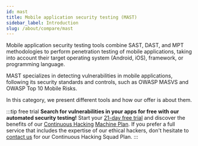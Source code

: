 ```yaml
---
id: mast
title: Mobile application security testing (MAST)
sidebar_label: Introduction
slug: /about/compare/mast
---
```


Mobile application security testing tools combine
SAST, DAST, and MPT methodologies to perform
penetration testing of mobile applications,
taking into account their target operating
system (Android, iOS), framework, or
programming language.

MAST specializes in detecting vulnerabilities
in mobile applications, following its security
standards and controls, such as OWASP MASVS
and OWASP Top 10 Mobile Risks.

In this category, we present different tools
and how our offer is about them.

:::tip free trial
**Search for vulnerabilities in your apps for free
with our automated security testing!**
Start your [21-day free trial](https://app.fluidattacks.com/SignUp)
and discover the benefits of our [Continuous Hacking](https://fluidattacks.com/services/continuous-hacking/)
[Machine Plan](https://fluidattacks.com/plans/).
If you prefer a full service
that includes the expertise of our ethical hackers,
don't hesitate to [contact us](https://fluidattacks.com/contact-us/)
for our Continuous Hacking Squad Plan.
:::
